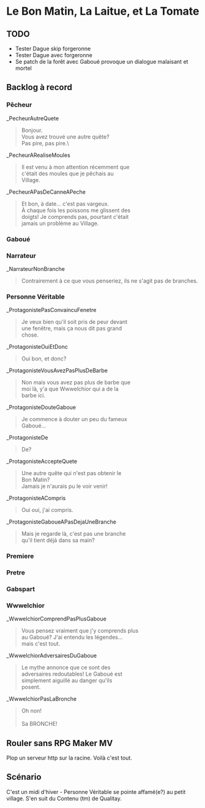 # Le Bon Matin, La Laitue, et La Tomate

## TODO

* Tester Dague skip forgeronne
* Tester Dague avec forgeronne
* Se patch de la forêt avec Gaboué provoque un dialogue malaisant et mortel

## Backlog à record

### Pêcheur

_PecheurAutreQuete
> Bonjour.
> \
> Vous avez trouvé une autre quête?\
> Pas pire, pas pire.\

_PecheurARealiseMoules
> Il est venu à mon attention récemment que \
> c'était des moules que je pêchais au \
> Village.

_PecheurAPasDeCanneAPeche
> Et bon, à date... c'est pas vargeux. \
> À chaque fois les poissons me glissent des \
> doigts! Je comprends pas, pourtant c'était \
> jamais un problème au Village.

### Gaboué

### Narrateur

_NarrateurNonBranche
> Contrairement à ce que vous penseriez, ils ne s'agit
> pas de branches.

### Personne Véritable

_ProtagonistePasConvaincuFenetre
> Je veux bien qu'il soit pris de peur devant \
> une fenêtre, mais ça nous dit pas grand \
> chose.

_ProtagonisteOuiEtDonc
> Oui bon, et donc?

_ProtagonisteVousAvezPasPlusDeBarbe
> Non mais vous avez pas plus de barbe que \
> moi là, y'a que Wwwelchior qui a de la \
> barbe ici.

_ProtagonisteDouteGaboue
> Je commence à douter un peu du fameux \
> Gaboué...

_ProtagonisteDe
> De?

_ProtagonisteAccepteQuete
> Une autre quête qui n'est pas obtenir le \
> Bon Matin? \
> Jamais je n'aurais pu le voir venir!

_ProtagonisteACompris
> Oui oui, j'ai compris.

_ProtagonisteGaboueAPasDejaUneBranche
> Mais je regarde là, c'est pas une branche \
> qu'il tient déjà dans sa main?

### Premiere

### Pretre

### Gabspart

### Wwwelchior

_WwwelchiorComprendPasPlusGaboue
> Vous pensez vraiment que j'y comprends plus \
> au Gaboué? J'ai entendu les légendes... \
> mais c'est tout.

_WwwelchiorAdversairesDuGaboue
> Le mythe annonce que ce sont des \
> adversaires redoutables! Le Gaboué est \
> simplement aiguillé au danger qu'ils \
> posent.

_WwwelchiorPasLaBronche
> Oh non! \
> \
> Sa BRONCHE!

## Rouler sans RPG Maker MV

Plop un serveur http sur la racine. Voilà c'est tout.

## Scénario

C'est un midi d'hiver - Personne Véritable se pointe affamé(e?) au petit village.
S'en suit du Contenu (tm) de Qualitay.